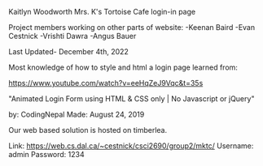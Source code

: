 Kaitlyn Woodworth
Mrs. K's Tortoise Cafe 
login-in page

Project members working on other parts of website:
-Keenan Baird
-Evan Cestnick
-Vrishti Dawra
-Angus Bauer

Last Updated- December 4th, 2022

Most knowledge of how to style and html a login page learned from:

https://www.youtube.com/watch?v=eeHqZeJ9Vqc&t=35s

"Animated Login Form using HTML & CSS only | No Javascript or jQuery"

by: CodingNepal 
Made: August 24, 2019 

Our web based solution is hosted on timberlea.

Link: https://web.cs.dal.ca/~cestnick/csci2690/group2/mktc/
Username: admin
Password: 1234
